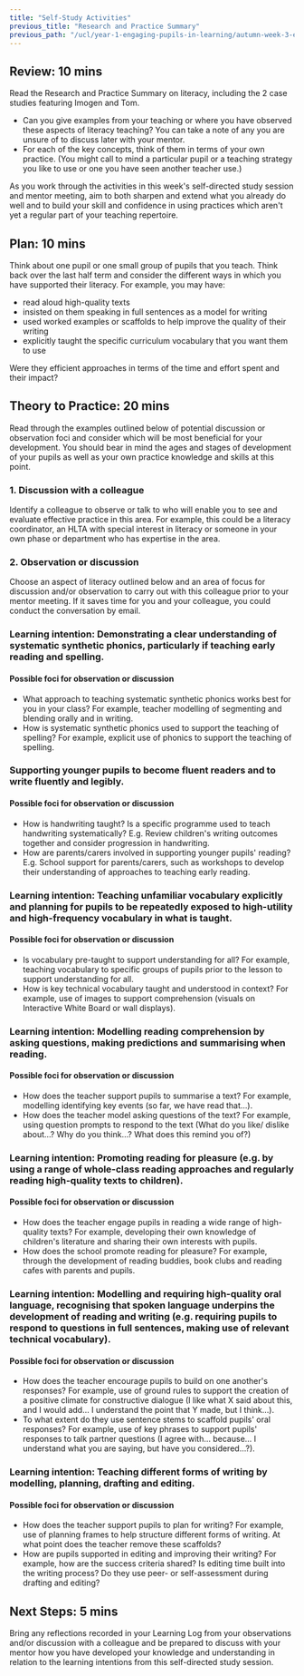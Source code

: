 ```yaml
---
title: "Self-Study Activities"
previous_title: "Research and Practice Summary"
previous_path: "/ucl/year-1-engaging-pupils-in-learning/autumn-week-3-ect-research-and-practice-summary"
---
```


## Review: 10 mins

Read the Research and Practice Summary on literacy, including the 2 case studies featuring Imogen and Tom.

- Can you give examples from your teaching or where you have observed these aspects of literacy teaching? You can take a note of any you are unsure of to discuss later with your mentor.
- For each of the key concepts, think of them in terms of your own practice. (You might call to mind a particular pupil or a teaching strategy you like to use or one you have seen another teacher use.)

As you work through the activities in this week's self-directed study session and mentor meeting, aim to both sharpen and extend what you already do well and to build your skill and confidence in using practices which aren't yet a regular part of your teaching repertoire.

## Plan: 10 mins

Think about one pupil or one small group of pupils that you teach. Think back over the last half term and consider the different ways in which you have supported their literacy. For example, you may have:

- read aloud high-quality texts
- insisted on them speaking in full sentences as a model for writing
- used worked examples or scaffolds to help improve the quality of their writing
- explicitly taught the specific curriculum vocabulary that you want them to use

Were they efficient approaches in terms of the time and effort spent and their impact?

## Theory to Practice: 20 mins

Read through the examples outlined below of potential discussion or observation foci and consider which will be most beneficial for your development. You should bear in mind the ages and stages of development of your pupils as well as your own practice knowledge and skills at this point.

### 1. Discussion with a colleague

Identify a colleague to observe or talk to who will enable you to see and evaluate effective practice in this area. For example, this could be a literacy coordinator, an HLTA with special interest in literacy or someone in your own phase or department who has expertise in the area.

### 2. Observation or discussion

Choose an aspect of literacy outlined below and an area of focus for discussion and/or observation to carry out with this colleague prior to your mentor meeting. If it saves time for you and your colleague, you could conduct the conversation by email.

### Learning intention: Demonstrating a clear understanding of systematic synthetic phonics, particularly if teaching early reading and spelling.

#### Possible foci for observation or discussion

- What approach to teaching systematic synthetic phonics works best for you in your class? For example, teacher modelling of segmenting and blending orally and in writing.
- How is systematic synthetic phonics used to support the teaching of spelling? For example, explicit use of phonics to support the teaching of spelling.

### Supporting younger pupils to become fluent readers and to write fluently and legibly.

#### Possible foci for observation or discussion

- How is handwriting taught? Is a specific programme used to teach handwriting systematically? E.g. Review children's writing outcomes together and consider progression in handwriting.
- How are parents/carers involved in supporting younger pupils' reading? E.g. School support for parents/carers, such as workshops to develop their understanding of approaches to teaching early reading.

### Learning intention: Teaching unfamiliar vocabulary explicitly and planning for pupils to be repeatedly exposed to high-utility and high-frequency vocabulary in what is taught.

#### Possible foci for observation or discussion

- Is vocabulary pre-taught to support understanding for all? For example, teaching vocabulary to specific groups of pupils prior to the lesson to support understanding for all.
- How is key technical vocabulary taught and understood in context? For example, use of images to support comprehension (visuals on Interactive White Board or wall displays).

### Learning intention: Modelling reading comprehension by asking questions, making predictions and summarising when reading.

#### Possible foci for observation or discussion

- How does the teacher support pupils to summarise a text? For example, modelling identifying key events (so far, we have read that…).
- How does the teacher model asking questions of the text? For example, using question prompts to respond to the text (What do you like/ dislike about…? Why do you think…? What does this remind you of?)

### Learning intention: Promoting reading for pleasure (e.g. by using a range of whole-class reading approaches and regularly reading high-quality texts to children).

#### Possible foci for observation or discussion

- How does the teacher engage pupils in reading a wide range of high-quality texts? For example, developing their own knowledge of children's literature and sharing their own interests with pupils.
- How does the school promote reading for pleasure? For example, through the development of reading buddies, book clubs and reading cafes with parents and pupils.

### Learning intention: Modelling and requiring high-quality oral language, recognising that spoken language underpins the development of reading and writing (e.g. requiring pupils to respond to questions in full sentences, making use of relevant technical vocabulary).

#### Possible foci for observation or discussion

- How does the teacher encourage pupils to build on one another's responses? For example, use of ground rules to support the creation of a positive climate for constructive dialogue (I like what X said about this, and I would add… I understand the point that Y made, but I think…).
- To what extent do they use sentence stems to scaffold pupils' oral responses? For example, use of key phrases to support pupils' responses to talk partner questions (I agree with… because… I understand what you are saying, but have you considered…?).

### Learning intention: Teaching different forms of writing by modelling, planning, drafting and editing.

#### Possible foci for observation or discussion

- How does the teacher support pupils to plan for writing? For example, use of planning frames to help structure different forms of writing. At what point does the teacher remove these scaffolds?
- How are pupils supported in editing and improving their writing? For example, how are the success criteria shared? Is editing time built into the writing process? Do they use peer- or self-assessment during drafting and editing?

## Next Steps: 5 mins

Bring any reflections recorded in your Learning Log from your observations and/or discussion with a colleague and be prepared to discuss with your mentor how you have developed your knowledge and understanding in relation to the learning intentions from this self-directed study session.
